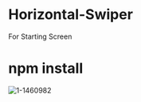 # Horizontal-Swiper
For Starting Screen

# npm install

![1-1460982](https://github.com/itsroshan137/Horizontal-Swiper/assets/174752352/b64c5afd-bf00-4c89-8124-b737827eacc4)
